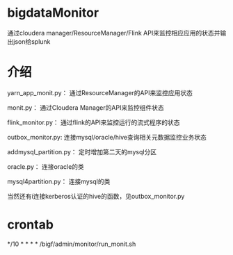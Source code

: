 # bigdataMonitor
通过cloudera manager/ResourceManager/Flink API来监控相应应用的状态并输出json给splunk


# 介绍

yarn_app_monit.py： 通过ResourceManager的API来监控应用状态

monit.py： 通过Cloudera Manager的API来监控组件状态

flink_monitor.py： 通过flink的API来监控运行的流式程序的状态

outbox_monitor.py:  连接mysql/oracle/hive查询相关元数据监控业务状态

addmysql_partition.py：  定时增加第二天的mysql分区

oracle.py：  连接oracle的类

mysql4partition.py： 连接mysql的类

当然还有i连接kerberos认证的hive的函数，见outbox_monitor.py

# crontab

*/10 * * * * /bigf/admin/monitor/run_monit.sh


